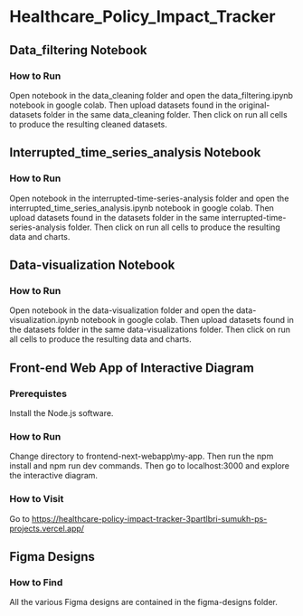 # Healthcare_Policy_Impact_Tracker

## Data_filtering Notebook

### How to Run

Open notebook in the data_cleaning folder and open the data_filtering.ipynb notebook
in google colab.
Then upload datasets found in the original-datasets folder in the same data_cleaning folder.
Then click on run all cells to produce the resulting cleaned datasets.

## Interrupted_time_series_analysis Notebook

### How to Run

Open notebook in the interrupted-time-series-analysis folder and open the interrupted_time_series_analysis.ipynb notebook
in google colab.
Then upload datasets found in the datasets folder in the same interrupted-time-series-analysis folder.
Then click on run all cells to produce the resulting data and charts.

## Data-visualization Notebook

### How to Run

Open notebook in the data-visualization folder and open the data-visualization.ipynb notebook
in google colab.
Then upload datasets found in the datasets folder in the same data-visualizations folder.
Then click on run all cells to produce the resulting data and charts.

## Front-end Web App of Interactive Diagram

### Prerequistes

Install the Node.js software.

### How to Run

Change directory to frontend-next-webapp\my-app. Then run the npm install and npm run dev commands. Then go to localhost:3000 and explore the interactive diagram.

### How to Visit
Go to https://healthcare-policy-impact-tracker-3partlbri-sumukh-ps-projects.vercel.app/

## Figma Designs

### How to Find

All the various Figma designs are contained in the figma-designs folder.
